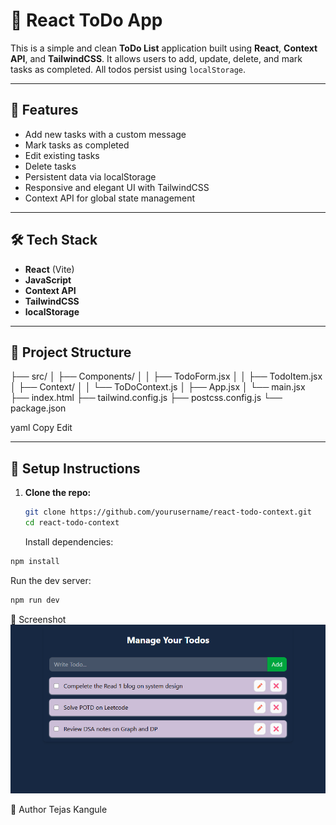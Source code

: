 # 📝 React ToDo App

This is a simple and clean **ToDo List** application built using **React**, **Context API**, and **TailwindCSS**. It allows users to add, update, delete, and mark tasks as completed. All todos persist using `localStorage`.

---

## 🚀 Features

- Add new tasks with a custom message
- Mark tasks as completed
- Edit existing tasks
- Delete tasks
- Persistent data via localStorage
- Responsive and elegant UI with TailwindCSS
- Context API for global state management

---

## 🛠 Tech Stack

- **React** (Vite)
- **JavaScript**
- **Context API**
- **TailwindCSS**
- **localStorage**

---

## 📁 Project Structure

├── src/
│ ├── Components/
│ │ ├── TodoForm.jsx
│ │ ├── TodoItem.jsx
│ ├── Context/
│ │ └── ToDoContext.js
│ ├── App.jsx
│ └── main.jsx
├── index.html
├── tailwind.config.js
├── postcss.config.js
└── package.json

yaml
Copy
Edit

---

## 🔧 Setup Instructions

1. **Clone the repo:**

   ```bash
   git clone https://github.com/yourusername/react-todo-context.git
   cd react-todo-context
   ```

   Install dependencies:

```bash
npm install
```

Run the dev server:

```bash
npm run dev
```

📸 Screenshot
![Todo App](./public/Screenshot%202025-05-14%20184344.png)

🙌 Author
Tejas Kangule
